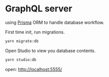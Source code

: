 # GraphQL server

using [Prisma](https://www.prisma.io/) ORM to handle database workflow.

First time init, run migrations.

```bash
yarn migrate:db
```

Open Studio to view you database contents.

```bash
yarn studio:db
```

open: [http://localhost:5555/](http://localhost:5555/)

